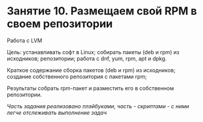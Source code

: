 # Занятие 10. Размещаем свой RPM в своем репозитории
Работа с LVM

Цель:
устанавливать софт в Linux;
собирать пакеты (deb и rpm) из исходников;
репозитории;
работа с dnf, yum, rpm, apt и dpkg.


Краткое содержание
сборка пакетов (deb и rpm) из исходников;
создание собственного репозитория с пакетами rpm;

Результаты
собрать rpm-пакет и разместить его в собственном репозитории.

_Часть задания реализовано плэйбуками, часть - скриптами - с ними легче отслеживать выполнение задач_


